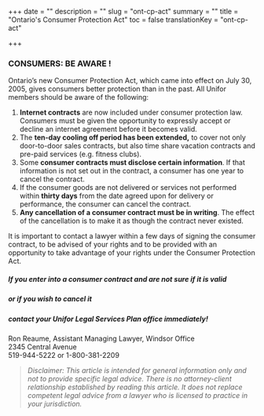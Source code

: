 +++
date = ""
description = ""
slug = "ont-cp-act"
summary = ""
title = "Ontario's Consumer Protection Act"
toc = false
translationKey = "ont-cp-act"

+++
### CONSUMERS: BE AWARE !

Ontario’s new Consumer Protection Act, which came into effect on July 30, 2005, gives consumers better protection than in the past. All Unifor members should be aware of the following:

1. **Internet contracts** are now included under consumer protection law. Consumers must be given the opportunity to expressly accept or decline an internet agreement before it becomes valid.
2. The **ten-day cooling off period has been extended,** to cover not only door-to-door sales contracts, but also time share vacation contracts and pre-paid services (e.g. fitness clubs).
3. Some **consumer contracts must disclose certain information**. If that information is not set out in the contract, a consumer has one year to cancel the contract.
4. If the consumer goods are not delivered or services not performed within **thirty days** from the date agreed upon for delivery or performance, the consumer can cancel the contract.
5. **Any cancellation of a consumer contract must be in writing**. The effect of the cancellation is to make it as though the contract never existed.

It is important to contact a lawyer within a few days of signing the consumer contract, to be advised of your rights and to be provided with an opportunity to take advantage of your rights under the Consumer Protection Act.

##### If you enter into a consumer contract and are not sure if it is valid  
  
##### or if you wish to cancel it  
  
##### contact your Unifor Legal Services Plan office immediately!

Ron Reaume, Assistant Managing Lawyer, Windsor Office  
2345 Central Avenue  
519-944-5222 or 1-800-381-2209

> _Disclaimer: This article is intended for general information only and not to provide specific legal advice. There is no attorney-client relationship established by reading this article. It does not replace competent legal advice from a lawyer who is licensed to practice in your jurisdiction._